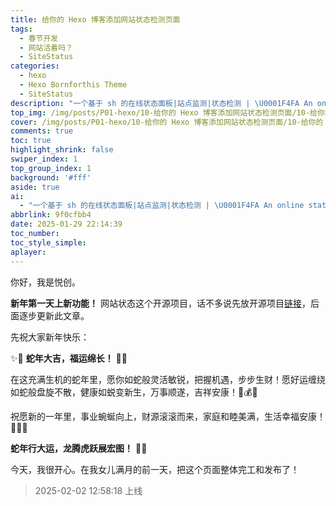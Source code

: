 ```yaml
---
title: 给你的 Hexo 博客添加网站状态检测页面
tags:
  - 春节开发
  - 网站活着吗？
  - SiteStatus
categories:
  - hexo
  - Hexo Bornforthis Theme
  - SiteStatus
description: "一个基于 sh 的在线状态面板|站点监测|状态检测 | \U0001F4FA An online status panel based on sh|site monitoring|status detection."
top_img: /img/posts/P01-hexo/10-给你的 Hexo 博客添加网站状态检测页面/10-给你的 Hexo 博客添加网站状态检测页面.png
cover: /img/posts/P01-hexo/10-给你的 Hexo 博客添加网站状态检测页面/10-给你的 Hexo 博客添加网站状态检测页面.webp
comments: true
toc: true
highlight_shrink: false
swiper_index: 1
top_group_index: 1
background: '#fff'
aside: true
ai:
  - "一个基于 sh 的在线状态面板|站点监测|状态检测 | \U0001F4FA An online status panel based on sh|site monitoring|status detection."
abbrlink: 9f0cfbb4
date: 2025-01-29 22:14:39
toc_number:
toc_style_simple:
aplayer:
---
```


你好，我是悦创。

**新年第一天上新功能！** 网站状态这个开源项目，话不多说先放开源项目[链接](https://github.com/AndersonHJB/SiteStatus)，后面逐步更新此文章。

先祝大家新年快乐：

✨🐍 **蛇年大吉，福运绵长！** 🐍✨  

在这充满生机的蛇年里，愿你如蛇般灵活敏锐，把握机遇，步步生财！愿好运缠绕如蛇般盘旋不散，健康如蜕变新生，万事顺遂，吉祥安康！🐍💰🎉  

祝愿新的一年里，事业蜿蜒向上，财源滚滚而来，家庭和睦美满，生活幸福安康！🐍🌿🎊  

**蛇年行大运，龙腾虎跃展宏图！** 🎇🎆

今天，我很开心。在我女儿满月的前一天，把这个页面整体完工和发布了！

> 2025-02-02 12:58:18 上线




